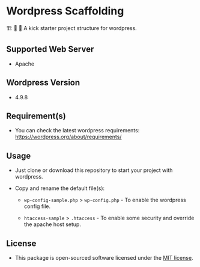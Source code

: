 # Wordpress Scaffolding

:building_construction: :construction: :construction_worker: A kick starter project structure for wordpress.

## Supported Web Server

- Apache

## Wordpress Version

- 4.9.8

## Requirement(s)

- You can check the latest wordpress requirements: <https://wordpress.org/about/requirements/>

## Usage

- Just clone or download this repository to start your project with wordpress.

- Copy and rename the default file(s):

  - ```wp-config-sample.php``` > ```wp-config.php``` - To enable the wordpress config file.

  - ```htaccess-sample``` > ```.htaccess``` - To enable some security and override the apache host setup.

## License

- This package is open-sourced software licensed under the [MIT license](https://opensource.org/licenses/MIT).
